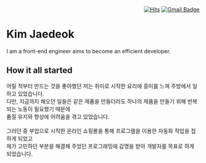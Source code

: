 <div align=right>
 
  [![Hits](https://hits.seeyoufarm.com/api/count/incr/badge.svg?url=https%3A%2F%2Fgithub.com%2Fzzsza)](https://hits.seeyoufarm.com) 
 [![Gmail Badge](https://img.shields.io/badge/Gmail-d14836?style=flat-square&logo=Gmail&logoColor=white&link=mailto:jdcoder27@gmail.com)](mailto:jdcoder27@gmail.com)
</div>

# Kim Jaedeok
I am a front-end engineer aims to become an efficient developer.

## How it all started
어릴 적부터 만드는 것을 좋아했던 저는 취미로 시작한 요리에 흥미를 느껴 주방에서 일하고 있었습니다.\
다만, 지금까지 해오던 일들은 같은 제품을 만들더라도 하나의 제품을 만들기 위해 반복되는 노동이 필요했기 때문에\
품질 유지와 향상에 어려움을 겪고 있었습니다.\
</br>
그러던 중 부업으로 시작한 온라인 쇼핑몰을 통해 프로그램을 이용한 자동화 작업을 접하게 되었고\
제가 고민하던 부분을 해결해 주었던 프로그래밍에 감명을 받아 개발자를 목표로 하게 되었습니다.

<!--
**jdcoder27/jdcoder27** is a ✨ _special_ ✨ repository because its `README.md` (this file) appears on your GitHub profile.

Here are some ideas to get you started:

- 🔭 I’m currently working on ...
- 🌱 I’m currently learning ...
- 👯 I’m looking to collaborate on ...
- 🤔 I’m looking for help with ...
- 💬 Ask me about ...
- 📫 How to reach me: ...
- 😄 Pronouns: ...
- ⚡ Fun fact: ...
-->
